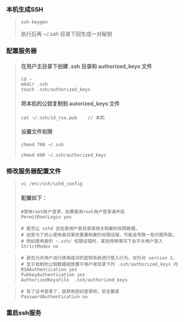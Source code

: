 ### 本机生成SSH

> ```
> ssh-keygen
> ```
>
> 执行后再 ~/.ssh 目录下回生成一对秘钥

### 配置服务器

> #### 在用户主目录下创建 .ssh 目录和 authorized\_keys 文件
>
> ```
> cd ~
> mkdir .ssh
> touch .ssh/authorized_keys
> ```
>
> #### 将本机的公钥复制到 autorized\_keys 文件
>
> ```
> cat ~/.ssh/id_rsa.pub    // 本机
> ```
>
> #### 设置文件权限
>
> ```
> chmod 700 ~/.ssh
>
> chmod 600 ~/.ssh/authorized_keys
> ```

### 修改服务器配置文件

> ```
> vi /etc/ssh/sshd_config
> ```
>
> #### 配置如下：
>
> ```
> #禁用root账户登录，如果是用root用户登录请开启
> PermitRootLogin yes
> ```
>
> ```
> # 是否让 sshd 去检查用户家目录或相关档案的权限数据，
> # 这是为了担心使用者将某些重要档案的权限设错，可能会导致一些问题所致。
> # 例如使用者的 ~.ssh/ 权限设错时，某些特殊情况下会不许用户登入
> StrictModes no
> ```

> ```
> # 是否允许用户自行使用成对的密钥系统进行登入行为，仅针对 version 2。
> # 至于自制的公钥数据就放置于用户家目录下的 .ssh/authorized_keys 内
> RSAAuthentication yes
> PubkeyAuthentication yes
> AuthorizedKeysFile  .ssh/authorized_keys
> ```

> ```
> # 有了证书登录了，就禁用密码登录吧，安全要紧
> PasswordAuthentication no
> ```

### 重启ssh服务



